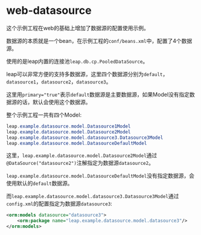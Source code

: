 # web-datasource

这个示例工程在web的基础上增加了数据源的配置使用示例。

数据源的本质就是一个bean，在示例工程的`conf/beans.xml`中，配置了4个数据源。

使用的是leap内置的连接池`leap.db.cp.PooledDataSource`。

leap可以非常方便的支持多数据源，这里四个数据源分别为`default`，`datasource1`，`datasource2`，`datasource3`。

这里用`primary="true"`表示`default`数据源是主要数据源，如果Model没有指定数据源的话，默认会使用这个数据源。

整个示例工程一共有四个Model:

```java
leap.example.datasource.model.Datasource1Model
leap.example.datasource.model.Datasource2Model
leap.example.datasource.model.datasource3.Datasource3Model
leap.example.datasource.model.DatasourceDefaultModel
```

这里，`leap.example.datasource.model.Datasource2Model`通过`@DataSource("datasource2")`注解指定为数据源`datasource2`。

`leap.example.datasource.model.DatasourceDefaultModel`没有指定数据源，会使用默认的`default`数据源。

而`leap.example.datasource.model.datasource3.Datasource3Model`通过`config.xml`的配置指定为数据源`datasource3`:

```xml
<orm:models datasource="datasource3">
    <orm:package name="leap.example.datasource.model.datasource3"/>
</orm:models>
```
